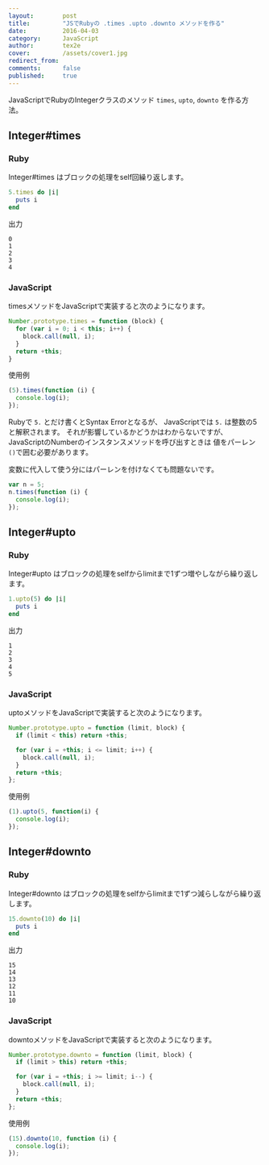 ```yaml
---
layout:        post
title:         "JSでRubyの .times .upto .downto メソッドを作る"
date:          2016-04-03
category:      JavaScript
author:        tex2e
cover:         /assets/cover1.jpg
redirect_from:
comments:      false
published:     true
---
```


JavaScriptでRubyのIntegerクラスのメソッド `times`, `upto`, `downto` を作る方法。


Integer#times
--------------

### Ruby

Integer#times はブロックの処理をself回繰り返します。

```ruby
5.times do |i|
  puts i
end
```

出力

```
0
1
2
3
4
```

### JavaScript

timesメソッドをJavaScriptで実装すると次のようになります。

```js
Number.prototype.times = function (block) {
  for (var i = 0; i < this; i++) {
    block.call(null, i);
  }
  return +this;
}
```

使用例

```js
(5).times(function (i) {
  console.log(i);
});
```

Rubyで `5.` とだけ書くとSyntax Errorとなるが、
JavaScriptでは `5.` は整数の5と解釈されます。
それが影響しているかどうかはわからないですが、JavaScriptのNumberのインスタンスメソッドを呼び出すときは
値をパーレン`()`で囲む必要があります。

変数に代入して使う分にはパーレンを付けなくても問題ないです。

```js
var n = 5;
n.times(function (i) {
  console.log(i);
});
```


Integer#upto
-------------

### Ruby

Integer#upto はブロックの処理をselfからlimitまで1ずつ増やしながら繰り返します。

```ruby
1.upto(5) do |i|
  puts i
end
```

出力

```
1
2
3
4
5
```

### JavaScript

uptoメソッドをJavaScriptで実装すると次のようになります。

```js
Number.prototype.upto = function (limit, block) {
  if (limit < this) return +this;

  for (var i = +this; i <= limit; i++) {
    block.call(null, i);
  }
  return +this;
};
```

使用例

```js
(1).upto(5, function(i) {
  console.log(i);
});
```


Integer#downto
---------------

### Ruby

Integer#downto はブロックの処理をselfからlimitまで1ずつ減らしながら繰り返します。

```ruby
15.downto(10) do |i|
  puts i
end
```

出力

```
15
14
13
12
11
10
```

### JavaScript

downtoメソッドをJavaScriptで実装すると次のようになります。

```js
Number.prototype.downto = function (limit, block) {
  if (limit > this) return +this;

  for (var i = +this; i >= limit; i--) {
    block.call(null, i);
  }
  return +this;
};
```

使用例

```js
(15).downto(10, function (i) {
  console.log(i);
});
```
